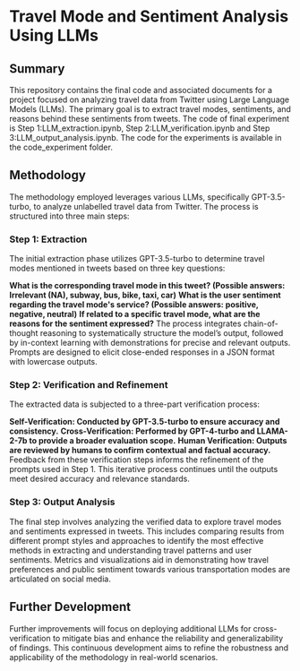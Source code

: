 # Travel Mode and Sentiment Analysis Using LLMs

## Summary
This repository contains the final code and associated documents for a project focused on analyzing travel data from Twitter using Large Language Models (LLMs). The primary goal is to extract travel modes, sentiments, and reasons behind these sentiments from tweets. The code of final experiment is Step 1:LLM_extraction.ipynb, Step 2:LLM_verification.ipynb and Step 3:LLM_output_analysis.ipynb. The code for the experiments is available in the code_experiment folder.

## Methodology
The methodology employed leverages various LLMs, specifically GPT-3.5-turbo, to analyze unlabelled travel data from Twitter. The process is structured into three main steps:

### Step 1: Extraction
The initial extraction phase utilizes GPT-3.5-turbo to determine travel modes mentioned in tweets based on three key questions:

**What is the corresponding travel mode in this tweet? (Possible answers: Irrelevant (NA), subway, bus, bike, taxi, car)**
**What is the user sentiment regarding the travel mode's service? (Possible answers: positive, negative, neutral)**
**If related to a specific travel mode, what are the reasons for the sentiment expressed?**
The process integrates chain-of-thought reasoning to systematically structure the model’s output, followed by in-context learning with demonstrations for precise and relevant outputs. Prompts are designed to elicit close-ended responses in a JSON format with lowercase outputs.

### Step 2: Verification and Refinement
The extracted data is subjected to a three-part verification process:

**Self-Verification: Conducted by GPT-3.5-turbo to ensure accuracy and consistency.**
**Cross-Verification: Performed by GPT-4-turbo and LLAMA-2-7b to provide a broader evaluation scope.**
**Human Verification: Outputs are reviewed by humans to confirm contextual and factual accuracy.**
Feedback from these verification steps informs the refinement of the prompts used in Step 1. This iterative process continues until the outputs meet desired accuracy and relevance standards.

### Step 3: Output Analysis
The final step involves analyzing the verified data to explore travel modes and sentiments expressed in tweets. This includes comparing results from different prompt styles and approaches to identify the most effective methods in extracting and understanding travel patterns and user sentiments. Metrics and visualizations aid in demonstrating how travel preferences and public sentiment towards various transportation modes are articulated on social media.

## Further Development
Further improvements will focus on deploying additional LLMs for cross-verification to mitigate bias and enhance the reliability and generalizability of findings. This continuous development aims to refine the robustness and applicability of the methodology in real-world scenarios.
